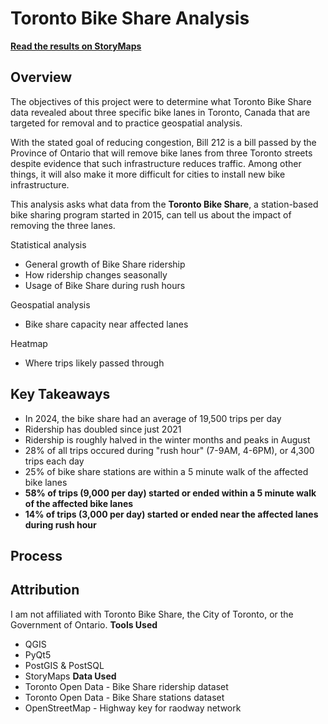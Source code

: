 # Toronto Bike Share Analysis

**[Read the results on StoryMaps](https://storymaps.com/stories/977d7a48e8104952b3843b25ddda4ec3)**

## Overview
The objectives of this project were to determine what Toronto Bike Share data revealed about three specific bike lanes in Toronto, Canada that are targeted for removal and to practice geospatial analysis.

With the stated goal of reducing congestion, Bill 212 is a bill passed by the Province of Ontario that will remove bike lanes from three Toronto streets despite evidence that such infrastructure reduces traffic. Among other things, it will also make it more difficult for cities to install new bike infrastructure.

This analysis asks what data from the **Toronto Bike Share**, a station-based bike sharing program started in 2015, can tell us about the impact of removing the three lanes.

Statistical analysis
- General growth of Bike Share ridership
- How ridership changes seasonally
- Usage of Bike Share during rush hours

Geospatial analysis
- Bike share capacity near affected lanes

Heatmap
- Where trips likely passed through


## Key Takeaways
- In 2024, the bike share had an average of 19,500 trips per day
- Ridership has doubled since just 2021
- Ridership is roughly halved in the winter months and peaks in August
- 28% of all trips occured during "rush hour" (7-9AM, 4-6PM), or 4,300 trips each day
- 25% of bike share stations are within a 5 minute walk of the affected bike lanes
- **58% of trips (9,000 per day) started or ended within a 5 minute walk of the affected bike lanes**
- **14% of trips (3,000 per day) started or ended near the affected lanes during rush hour**


## Process

## Attribution
I am not affiliated with Toronto Bike Share, the City of Toronto, or the Government of Ontario.
**Tools Used**
- QGIS
- PyQt5
- PostGIS & PostSQL
- StoryMaps
**Data Used**
- Toronto Open Data - Bike Share ridership dataset
- Toronto Open Data - Bike Share stations dataset
- OpenStreetMap - Highway key for raodway network